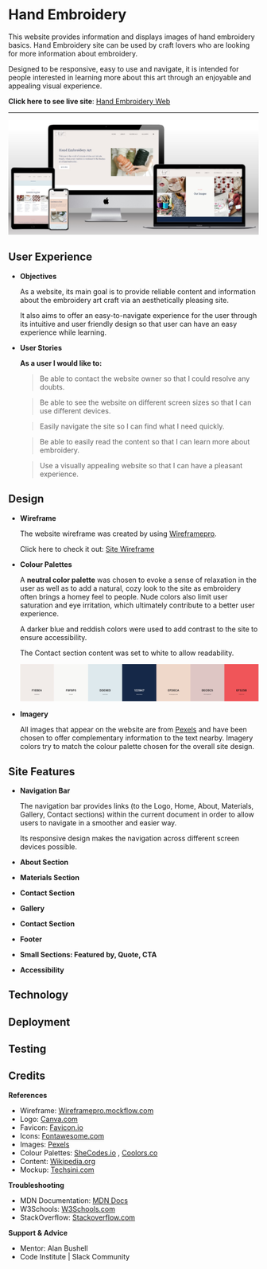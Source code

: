 # Hand Embroidery

This website provides information and displays images of hand embroidery basics. Hand Embroidery site can be used by craft lovers who are looking for more information about embroidery.

Designed to be responsive, easy to use and navigate, it is intended for people interested in learning more about this art through an enjoyable and appealing visual experience.

**Click here to see live site**: [Hand Embroidery Web](https://anav-dev.github.io/hand-embroidery/)


---

![Site Mockup](https://github.com/anav-dev/hand-embroidery/blob/main/assets/docs/mockup/site-mockup2.jpg)

## User Experience
- __Objectives__
  
  As a website, its main goal is to provide reliable content and information about the embroidery art craft via an aesthetically pleasing site.

  It also aims to offer an easy-to-navigate experience for the user through its intuitive and user friendly design so that user can have an easy experience while learning.
  
- __User Stories__
  
  **As a user I would like to:**
    >Be able to contact the website owner so that I could resolve any doubts.
  
    >Be able to see the website on different screen sizes so that I can use different devices.
  
    >Easily navigate the site so I can find what I need quickly.
  
    >Be able to easily read the content so that I can learn more about embroidery.
  
    >Use a visually appealing website so that I can have a pleasant experience.

## Design
- __Wireframe__

  The website wireframe was created by using [Wireframepro](https://wireframepro.mockflow.com/).
  
  Click here to check it out: [Site Wireframe](https://github.com/anav-dev/hand-embroidery/blob/main/assets/wireframe/p1-wireframe-hand-embroidery.pdf)

  
- __Colour Palettes__
  
  A **neutral color palette** was chosen to evoke a sense of relaxation in the user as well as to add a natural, cozy look to the site as embroidery often brings a homey feel to people. Nude colors also limit user saturation and eye irritation, which ultimately contribute to a better user experience. 

  A darker blue and reddish colors were used to add contrast to the site to ensure accessibility. 

  The Contact section content was set to white to allow readability.

  ![Colour Scheme](https://github.com/anav-dev/hand-embroidery/blob/main/assets/docs/colour-scheme.jpg)
- __Imagery__
  
  All images that appear on the website are from [Pexels](https://www.pexels.com/) and have been chosen to offer complementary information to the text nearby.
  Imagery colors try to match the colour palette chosen for the overall site design.
  
## Site Features
- __Navigation Bar__

  The navigation bar provides links (to the Logo, Home, About, Materials, Gallery, Contact sections) within the current document in order to allow users to navigate in a smoother and easier way.

  Its responsive design makes the navigation across different screen devices possible.
  
- __About Section__
- __Materials Section__
- __Contact Section__
- __Gallery__
- __Contact Section__
- __Footer__
- __Small Sections: Featured by, Quote, CTA__
- __Accessibility__

## Technology 

## Deployment

## Testing

## Credits

**References**
- Wireframe: [Wireframepro.mockflow.com](https://wireframepro.mockflow.com/)
- Logo: [Canva.com](https://www.canva.com/)
- Favicon: [Favicon.io](https://favicon.io/)
- Icons: [Fontawesome.com](https://fontawesome.com/)
- Images: [Pexels](https://www.pexels.com/)
- Colour Palettes: [SheCodes.io](https://palettes.shecodes.io/) , [Coolors.co](https://coolors.co/) 
- Content: [Wikipedia.org](https://en.wikipedia.org/wiki/Embroidery)
- Mockup: [Techsini.com](https://techsini.com/multi-mockup/)
  
**Troubleshooting**
- MDN Documentation: [MDN Docs](https://developer.mozilla.org/en-US/) 
- W3Schools: [W3Schools.com](https://www.w3schools.com/)  
- StackOverflow: [Stackoverflow.com](https://stackoverflow.com/)
  
**Support & Advice**
- Mentor: Alan Bushell
- Code Institute | Slack Community
